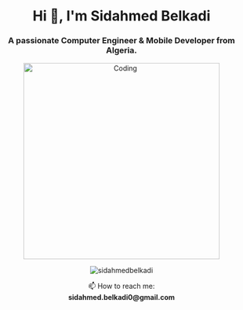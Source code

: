 <h1 align="center">Hi 👋, I'm Sidahmed Belkadi</h1>
<h3 align="center">A passionate Computer Engineer & Mobile Developer from Algeria.</h3>

<p align="center">
  <img src="https://cdn.dribbble.com/users/730703/screenshots/6581243/avento.gif" alt="Coding" width="400"/>
</p>

<p align="center">
  <img src="https://komarev.com/ghpvc/?username=sidahmedbelkadi&label=Profile%20views&color=0e75b6&style=flat" alt="sidahmedbelkadi" />
</p>

<p align="center">
  📫 How to reach me: <br/>
  <strong>sidahmed.belkadi0@gmail.com</strong>
</p>
